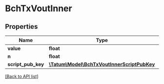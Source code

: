 # BchTxVoutInner

## Properties

Name | Type | Description | Notes
------------ | ------------- | ------------- | -------------
**value** | **float** |  | [optional]
**n** | **float** |  | [optional]
**script_pub_key** | [**\Tatum\Model\BchTxVoutInnerScriptPubKey**](BchTxVoutInnerScriptPubKey.md) |  | [optional]

[[Back to API list]](../../README.md#api-endpoints)
